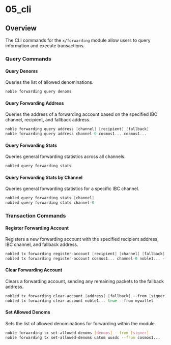 # 05_cli

## Overview

The CLI commands for the `x/forwarding` module allow users to query information and execute transactions.

### Query Commands

#### Query Denoms

Queries the list of allowed denominations.

```Go
noble forwarding query denoms
```

#### Query Forwarding Address

Queries the address of a forwarding account based on the specified IBC channel, recipient, and fallback address.

```Go
noble forwarding query address [channel] [recipient] [fallback]
noble forwarding query address channel-0 cosmos1... cosmos1...
```

#### Query Forwarding Stats

Queries general forwarding statistics across all channels.

```Go
nobled query forwarding stats
```

#### Query Forwarding Stats by Channel

Queries general forwarding statistics for a specific IBC channel.

```Go
nobled query forwarding stats [channel]
nobled query forwarding stats channel-0
```

### Transaction Commands

#### Register Forwarding Account

Registers a new forwarding account with the specified recipient address, IBC channel, and fallback address.

```Go
nobled tx forwarding register-account [recipient] [channel] [fallback] --from [signer]
nobled tx forwarding register-account cosmos1... channel-0 noble1... --from mywallet
```

#### Clear Forwarding Account

Clears a forwarding account, sending any remaining packets to the fallback address.

```Go
nobled tx forwarding clear-account [address] [fallback] --from [signer]
nobled tx forwarding clear-account noble1... true --from mywallet
```

#### Set Allowed Denoms

Sets the list of allowed denominations for forwarding within the module.

```bash
noble forwarding tx set-allowed-denoms [denoms] --from [signer]
noble forwarding tx set-allowed-denoms uatom uusdc --from cosmos1...
```
